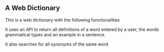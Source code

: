 ## A Web Dictionary 

This is a web dictionary with the following functionalities

It uses an API to return all definitions of a word entered by a user, 
the words grammatical types and an example in a sentence.

It also searches for all synonyms of the same word 